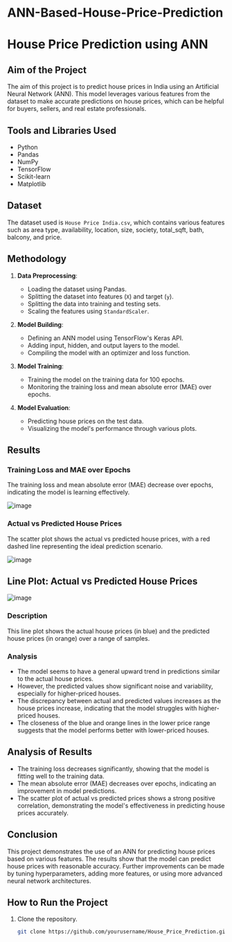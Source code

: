 # ANN-Based-House-Price-Prediction
# House Price Prediction using ANN

## Aim of the Project
The aim of this project is to predict house prices in India using an Artificial Neural Network (ANN). This model leverages various features from the dataset to make accurate predictions on house prices, which can be helpful for buyers, sellers, and real estate professionals.

## Tools and Libraries Used
- Python
- Pandas
- NumPy
- TensorFlow
- Scikit-learn
- Matplotlib

## Dataset
The dataset used is `House Price India.csv`, which contains various features such as area type, availability, location, size, society, total_sqft, bath, balcony, and price.

## Methodology
1. **Data Preprocessing**:
   - Loading the dataset using Pandas.
   - Splitting the dataset into features (`X`) and target (`y`).
   - Splitting the data into training and testing sets.
   - Scaling the features using `StandardScaler`.

2. **Model Building**:
   - Defining an ANN model using TensorFlow's Keras API.
   - Adding input, hidden, and output layers to the model.
   - Compiling the model with an optimizer and loss function.
   
3. **Model Training**:
   - Training the model on the training data for 100 epochs.
   - Monitoring the training loss and mean absolute error (MAE) over epochs.

4. **Model Evaluation**:
   - Predicting house prices on the test data.
   - Visualizing the model's performance through various plots.

## Results
### Training Loss and MAE over Epochs
The training loss and mean absolute error (MAE) decrease over epochs, indicating the model is learning effectively.


![image](https://github.com/user-attachments/assets/2a550da2-a2c1-42d1-8d9b-b3c3236d062e)



### Actual vs Predicted House Prices
The scatter plot shows the actual vs predicted house prices, with a red dashed line representing the ideal prediction scenario.


![image](https://github.com/user-attachments/assets/5b6c0e92-b760-4494-b7a9-cdc2bfd30185)
## Line Plot: Actual vs Predicted House Prices

![image](https://github.com/user-attachments/assets/f3cd8b88-141d-4f6a-a54b-337358b0e0f5)


### Description
This line plot shows the actual house prices (in blue) and the predicted house prices (in orange) over a range of samples.

### Analysis
- The model seems to have a general upward trend in predictions similar to the actual house prices.
- However, the predicted values show significant noise and variability, especially for higher-priced houses.
- The discrepancy between actual and predicted values increases as the house prices increase, indicating that the model struggles with higher-priced houses.
- The closeness of the blue and orange lines in the lower price range suggests that the model performs better with lower-priced houses.


## Analysis of Results
- The training loss decreases significantly, showing that the model is fitting well to the training data.
- The mean absolute error (MAE) decreases over epochs, indicating an improvement in model predictions.
- The scatter plot of actual vs predicted prices shows a strong positive correlation, demonstrating the model's effectiveness in predicting house prices accurately.

## Conclusion
This project demonstrates the use of an ANN for predicting house prices based on various features. The results show that the model can predict house prices with reasonable accuracy. Further improvements can be made by tuning hyperparameters, adding more features, or using more advanced neural network architectures.

## How to Run the Project
1. Clone the repository.
   ```bash
   git clone https://github.com/yourusername/House_Price_Prediction.git

